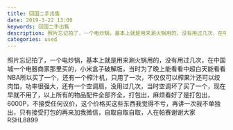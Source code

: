 ```yaml
---
title: 回国二手出售
date: 2019-3-22 13:00
keywords: 回国二手出售
description: 照片忘记拍了，一个电炒锅，基本上就是用来涮火锅用的，没有用过几次，在中国城一个电器商家那里买的，小米盒子破解版，当时为了晚上能看看中超白天能看看NBA所以买了一个，还有一个榨汁机，只用了一次，不仅仅可以榨果汁还可以绞肉馅，功率很强大，还有一
categories: used
---
```

<td class="t_f" id="postmessage_3281068">

照片忘记拍了，一个电炒锅，基本上就是用来涮火锅用的，没有用过几次，在中国城一个电器商家那里买的，小米盒子破解版，当时为了晚上能看看中超白天能看看NBA所以买了一个，还有一个榨汁机，只用了一次，不仅仅可以榨果汁还可以绞肉馅，功率很强大，还有一个空调扇，没用过几次，当时空调坏了买了一个，现在早就不用了，以上所有的物品配件全部齐全，打包出，麻烦看好了是打包出，6000P，不接受任何议价，这个价格买这些东西我觉得不亏，再讲一次我不单独出，只有接受打包的再来加我微信，自取自取自取，人在帕赛谢谢大家 RSHL8899</td>
